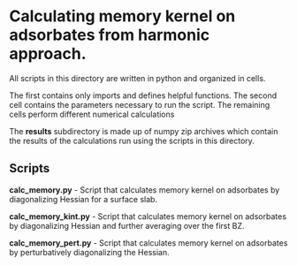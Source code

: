 Calculating memory kernel on adsorbates from harmonic approach.
======

All scripts in this directory are written in python and organized in cells. 

The first contains only imports and defines helpful functions. The second cell contains the parameters necessary to run the script. The remaining cells perform different numerical calculations

The **results** subdirectory is made up of numpy zip archives which contain the results of the calculations run using the scripts in this directory.

Scripts
-----------

**calc_memory.py** - Script that calculates memory kernel on adsorbates by diagonalizing Hessian for a surface slab.

**calc_memory_kint.py** - Script that calculates memory kernel on adsorbates by diagonalizing Hessian and further averaging over the first BZ.

**calc_memory_pert.py** - Script that calculates memory kernel on adsorbates by perturbatively diagonalizing the Hessian.


